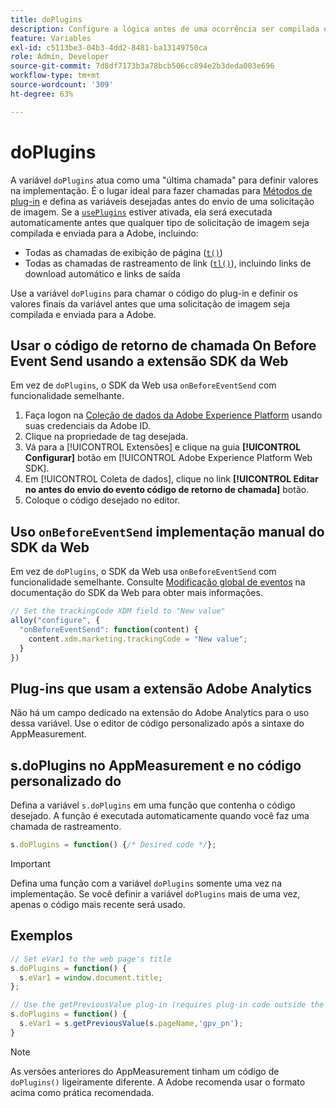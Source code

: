 ```yaml
---
title: doPlugins
description: Configure a lógica antes de uma ocorrência ser compilada e enviada para a Adobe.
feature: Variables
exl-id: c5113be3-04b3-4dd2-8481-ba13149750ca
role: Admin, Developer
source-git-commit: 7d8df7173b3a78bcb506cc894e2b3deda003e696
workflow-type: tm+mt
source-wordcount: '309'
ht-degree: 63%

---
```


# doPlugins

A variável `doPlugins` atua como uma &quot;última chamada&quot; para definir valores na implementação. É o lugar ideal para fazer chamadas para [Métodos de plug-in](../plugins/impl-plugins.md) e defina as variáveis desejadas antes do envio de uma solicitação de imagem. Se a [`usePlugins`](../config-vars/useplugins.md) estiver ativada, ela será executada automaticamente antes que qualquer tipo de solicitação de imagem seja compilada e enviada para a Adobe, incluindo:

* Todas as chamadas de exibição de página ([`t()`](t-method.md))
* Todas as chamadas de rastreamento de link ([`tl()`](tl-method.md)), incluindo links de download automático e links de saída

Use a variável `doPlugins` para chamar o código do plug-in e definir os valores finais da variável antes que uma solicitação de imagem seja compilada e enviada para a Adobe.

## Usar o código de retorno de chamada On Before Event Send usando a extensão SDK da Web

Em vez de `doPlugins`, o SDK da Web usa `onBeforeEventSend` com funcionalidade semelhante.

1. Faça logon na [Coleção de dados da Adobe Experience Platform](https://experience.adobe.com/br/data-collection) usando suas credenciais da Adobe ID.
1. Clique na propriedade de tag desejada.
1. Vá para a [!UICONTROL Extensões] e clique na guia **[!UICONTROL Configurar]** botão em [!UICONTROL Adobe Experience Platform Web SDK].
1. Em [!UICONTROL Coleta de dados], clique no link **[!UICONTROL Editar no antes do envio do evento código de retorno de chamada]** botão.
1. Coloque o código desejado no editor.

## Uso `onBeforeEventSend` implementação manual do SDK da Web

Em vez de `doPlugins`, o SDK da Web usa `onBeforeEventSend` com funcionalidade semelhante. Consulte [Modificação global de eventos](https://experienceleague.adobe.com/docs/experience-platform/edge/fundamentals/tracking-events.html#modifying-events-globally) na documentação do SDK da Web para obter mais informações.

```js
// Set the trackingCode XDM field to "New value"
alloy("configure", {
  "onBeforeEventSend": function(content) {
    content.xdm.marketing.trackingCode = "New value";
  }
})
```

## Plug-ins que usam a extensão Adobe Analytics

Não há um campo dedicado na extensão do Adobe Analytics para o uso dessa variável. Use o editor de código personalizado após a sintaxe do AppMeasurement.

## s.doPlugins no AppMeasurement e no código personalizado do 

Defina a variável `s.doPlugins` em uma função que contenha o código desejado. A função é executada automaticamente quando você faz uma chamada de rastreamento.

```js
s.doPlugins = function() {/* Desired code */};
```

>[!IMPORTANT]
>
>Defina uma função com a variável `doPlugins` somente uma vez na implementação. Se você definir a variável `doPlugins` mais de uma vez, apenas o código mais recente será usado.

## Exemplos

```js
// Set eVar1 to the web page's title
s.doPlugins = function() {
  s.eVar1 = window.document.title;
};

// Use the getPreviousValue plug-in (requires plug-in code outside the function)
s.doPlugins = function() {
  s.eVar1 = s.getPreviousValue(s.pageName,'gpv_pn');
}
```

>[!NOTE]
>
>As versões anteriores do AppMeasurement tinham um código de `doPlugins()` ligeiramente diferente. A Adobe recomenda usar o formato acima como prática recomendada.
